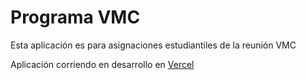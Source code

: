 # Programa VMC

Esta aplicación es para asignaciones estudiantiles de la reunión VMC

Aplicación corriendo en desarrollo en [Vercel](https://programavmc.vercel.app/)
